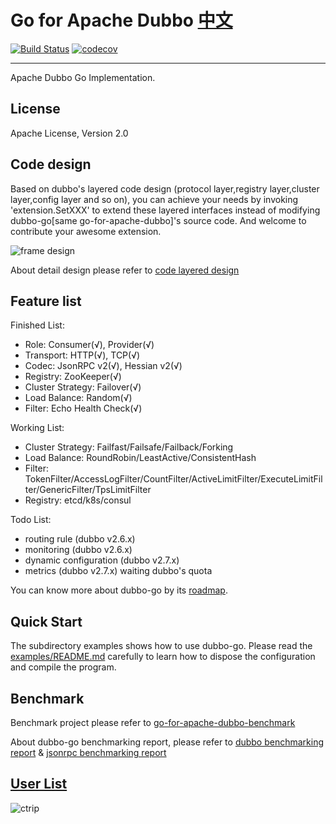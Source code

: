# Go for Apache Dubbo [中文](./README_CN.md) #

[![Build Status](https://travis-ci.com/dubbo/go-for-apache-dubbo.svg?branch=master)](https://travis-ci.com/dubbo/go-for-apache-dubbo)
[![codecov](https://codecov.io/gh/dubbo/go-for-apache-dubbo/branch/master/graph/badge.svg)](https://codecov.io/gh/dubbo/go-for-apache-dubbo)

---
Apache Dubbo Go Implementation.

## License

Apache License, Version 2.0

## Code design ##
Based on dubbo's layered code design (protocol layer,registry layer,cluster layer,config layer and so on), you can achieve your needs by invoking 'extension.SetXXX' to extend these layered interfaces instead of modifying dubbo-go[same go-for-apache-dubbo]'s source code. And welcome to contribute your awesome extension.

![frame design](https://raw.githubusercontent.com/wiki/dubbo/dubbo-go/dubbo-go%E9%87%8D%E6%9E%84-%E6%A1%86%E6%9E%B6%E8%AE%BE%E8%AE%A1.jpg)

About detail design please refer to [code layered design](https://github.com/dubbo/go-for-apache-dubbo/wiki/dubbo-go-V2.6-design)

## Feature list ##

Finished List:

- Role: Consumer(√), Provider(√)
- Transport: HTTP(√), TCP(√)
- Codec: JsonRPC v2(√), Hessian v2(√)
- Registry: ZooKeeper(√)
- Cluster Strategy: Failover(√)
- Load Balance: Random(√)
- Filter: Echo Health Check(√)

Working List:

- Cluster Strategy: Failfast/Failsafe/Failback/Forking
- Load Balance: RoundRobin/LeastActive/ConsistentHash
- Filter: TokenFilter/AccessLogFilter/CountFilter/ActiveLimitFilter/ExecuteLimitFilter/GenericFilter/TpsLimitFilter
- Registry: etcd/k8s/consul

Todo List:

- routing rule (dubbo v2.6.x)
- monitoring (dubbo v2.6.x)
- dynamic configuration (dubbo v2.7.x)
- metrics (dubbo v2.7.x) waiting dubbo's quota

You can know more about dubbo-go by its [roadmap](https://github.com/dubbo/go-for-apache-dubbo/wiki/Roadmap).

## Quick Start

The subdirectory examples shows how to use dubbo-go. Please read the [examples/README.md](https://github.com/dubbo/go-for-apache-dubbo/blob/develop/examples/README.md) carefully to learn how to dispose the configuration and compile the program.

## Benchmark

Benchmark project please refer to [go-for-apache-dubbo-benchmark](https://github.com/dubbogo/go-for-apache-dubbo-benchmark)

About dubbo-go benchmarking report, please refer to [dubbo benchmarking report](https://github.com/dubbo/go-for-apache-dubbo/wiki/pressure-test-report-for-dubbo) & [jsonrpc benchmarking report](https://github.com/dubbo/go-for-apache-dubbo/wiki/pressure-test-report-for-jsonrpc)

## [User List](https://github.com/dubbo/go-for-apache-dubbo/issues/2)

![ctrip](https://pic.c-ctrip.com/common/c_logo2013.png)

